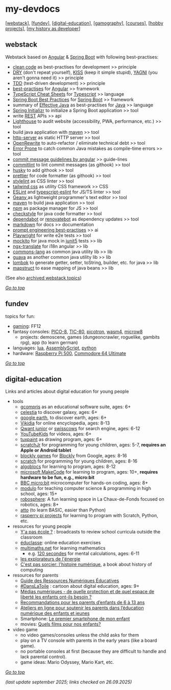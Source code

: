 # my-devdocs
[[webstack](#webstack)], [[fundev](#fundev)], [[digital-education](#digital-education)], [[gamography](fun/gamography.md)], [[courses](webstack/courses.md)], [[hobby projects](fun/hobby-dev-projects.md)], [[my history as developer](my-history-as-developer.md)]

## webstack

Webstack based on [Angular](webstack/Angular.md) & [Spring Boot](webstack/SpringBoot.md) with following best-practises:
* [clean code](webstack/Clean-Code.md) as best-practises for development >> principle
* [DRY](https://en.wikipedia.org/wiki/Don%27t_repeat_yourself) (don't repeat yourself),
  [KISS](https://en.wikipedia.org/wiki/KISS_principle) (keep it simple stupid),
  [YAGNI](https://en.wikipedia.org/wiki/You_aren%27t_gonna_need_it) (you aren't gonna need it) >> principle
* [TDD](https://martinfowler.com/bliki/TestDrivenDevelopment.html) (test-driven development) >> principle
* [best-practises](https://angular.dev/assets/context/best-practices.md) for [Angular](webstack/Angular.md) >> framework
* [TypeScript Cheat Sheets](https://www.typescriptlang.org/cheatsheets/) for [Typescript](webstack/TypeScript.md) >> language
* [Spring Boot Best Practices](https://mshemeel.github.io/java-learning/spring-boot/spring-boot-best-practices/) for [Spring Boot](webstack/SpringBoot.md) >> framework
* summary of [Effective Java](webstack/Java.md#effective-java) as best-practises for [Java](webstack/Java.md) >> language
* [Spring Initializr](https://start.spring.io/) to initialize a Spring Boot application >> tool
* write [REST](archive/webstack/REST-API-Guidelines.md) APIs >> api
* [Lighthouse](https://developers.google.com/web/tools/lighthouse/) to audit website (accessibility, PWA, performance, etc.) >> tool
* build java application with [maven](https://maven.apache.org/) >> tool
* [http-server](https://github.com/http-party/http-server) as static HTTP server >> tool
* [OpenRewrite](https://docs.openrewrite.org/) to auto-refactor / eliminate technical debt >> tool
* [Error Prone](https://errorprone.info/index) to catch common Java mistakes as compile-time errors >> tool
* [commit message guidelines by angular](https://github.com/angular/angular/blob/main/contributing-docs/commit-message-guidelines.md) >> guide-lines
* [commitlint](https://commitlint.js.org/) to lint commit messages (as githook) >> tool
* [husky](https://typicode.github.io/husky/) to add githook >> tool
* [prettier](https://prettier.io/) for code formatter (as githook) >> tool
* [stylelint](https://stylelint.io/) as CSS linter >> tool
* [tailwind css](https://tailwindcss.com/) as utility CSS framework >> CSS
* [ESLint](https://eslint.org/) and [typescript-eslint](https://typescript-eslint.io/) for JS/TS linter >> tool
* [Geany ](https://www.geany.org/) as lightweight programmer's text editor >> tool
* [maven](https://maven.apache.org/) to build java application >> tool
* [npm](https://nodejs.org/en/download/package-manager) as package manager for JS >> tool
* [checkstyle](https://checkstyle.sourceforge.io/) for java code formatter >> tool
* [dependabot](https://docs.github.com/en/code-security/getting-started/dependabot-quickstart-guide)
  or [renovatebot](https://docs.renovatebot.com/) as dependency updates >> tool
* [markdown](https://github.com/adam-p/markdown-here/wiki/Markdown-Cheatsheet) for docs >> documentation
* [prompt engineering best-practises](webstack/AI-Prompt-Engineering.md) >> ai
* [Playwright](https://playwright.dev/) for write e2e tests >> tool
* [mockito](https://site.mockito.org/) for java mock in [junit5](https://junit.org/junit5/) tests >> lib
* [ngx-translate](http://www.ngx-translate.com/) for i18n angular >> lib
* [commons-lang](https://commons.apache.org/proper/commons-lang/) as common java utility lib >> lib
* [guava](https://github.com/google/guava) as another common java utility lib >> lib
* [lombok](https://projectlombok.org/) to generate getter, setter, toString, builder, etc. for java >> lib
* [mapstruct](https://mapstruct.org/) to ease mapping of java beans >> lib

(See also [archived webstack topics](archive/webstack/README.md))

[*Go to top*](#my-devdocs)


## fundev

topics for fun:
* [gaming](https://github.com/morarupasukaru/my-devdocs/blob/main/fun/gamography.md): FF12 
* fantasy consoles:
  [PICO-8](https://github.com/morarupasukaru/my-devdocs/blob/main/fun/README.md#pico-8),
  [TIC-80](https://github.com/morarupasukaru/my-devdocs/blob/main/fun/README.md#tic-80),
  [picotron](https://github.com/morarupasukaru/my-devdocs/blob/main/fun/README.md#picotron),
  [wasm4](https://github.com/morarupasukaru/my-devdocs/blob/main/fun/README.md#wasm4),
  [microw8](https://github.com/morarupasukaru/my-devdocs/blob/main/fun/README.md#microw8)
  * projects: demoscene, games (dungeoncrawler, roguelike, gambits rpg), app (to learn german)
* languages: [lua](https://github.com/morarupasukaru/my-devdocs/blob/main/fun/README.md#lua),
  [AssemblyScript](https://github.com/morarupasukaru/my-devdocs/blob/main/fun/README.md#assemblyscript),
  [python](https://github.com/morarupasukaru/my-devdocs/blob/main/fun/README.md#python)
* hardware: [Raspberry Pi 500](https://www.raspberrypi.com/products/raspberry-pi-500/), [Commodore 64 Ultimate](https://www.commodore.net/category/all-products)

[*Go to top*](#my-devdocs)


## digital-education

Links and articles about digital education for young people

* tools
  * [gcompris](https://gcompris.net/index-fr.html) as an educational software suite, ages: 6+
  * [celestia](https://celestiaproject.space/) to discover galaxy, ages: 6+
  * [google earth](https://earth.google.com/), to discover earth, ages: 6+
  * [Vikidia](https://fr.vikidia.org/wiki/Vikidia:Accueil) for online encyclopedia, ages: 8-13
  * [Qwant junior](https://www.qwantjunior.com/) or [swisscows](https://swisscows.com/fr) for search engine, ages: 6-12
  * [YouTubeKids](https://www.youtubekids.com/?hl=fr) for videos, ages: 6+
  * [tuxpaint](https://tuxpaint.org/) as drawing program, ages: 6+
  * [scratchJr](https://www.scratchjr.org/) for programming for young children, ages: 5-7, **requires an Apple or Android tablet**
  * [blockly games](https://blockly.games/?lang=fr) for [Blockly](https://developers.google.com/blockly?hl=fr) from Google, ages: 8-16
  * [scratch](https://scratch.mit.edu/) for programming for young children, ages: 8-16
  * [algoblocs](https://www.algoblocs.fr/) for learning to program, ages: 8-12
  * [microsoft MakeCode](https://www.microsoft.com/fr-fr/makecode/) for learning to program, ages: 10+, **requires hardware to be fun, e.g., micro:bit**
  * [BBC micro:bit](https://microbit.org/fr/get-started/what-is-the-microbit/) microcomputer for hands-on coding, ages: 8+
  * [modulo](https://modulo-info.ch/) for teaching computer science & programming in high school, ages: 15+
  * [robosphere](https://www.robosphere.net/): A fun learning space in La Chaux-de-Fonds focused on robotics, ages: 8+
  * [atto](https://github.com/devicefuture/atto) (to learn BASIC, easier than Python)
  * [rasperry pi projects](https://projects.raspberrypi.org/en) for learning to program with Scratch, Python, etc.
* resources for young people 
  * [Y'a pas école ?](https://www.rts.ch/decouverte/y-a-pas-ecole/) : broadcasts to review school curricula outside the classroom
  * [éduclasse](https://www.educlasse.ch/): online education exercises
  * [multimaths.net](https://mathematiques.wp.ac-dijon.fr/motiver-valoriser/applications-academiques/) for learning mathematics
    * e.g. [120 secondes](https://www.multimaths.net/120s.php) for mental calculations, ages: 6-11
  * [les explorateurs de l'énergie](https://www.explorateurs-energie.ch/)
  * [C'est pas sorcier: l'histoire numérique](https://www.hachette.fr/livre/cest-pas-sorcier-lhistoire-du-numerique-9782017893707), a book about history of computing
* resources for parents
  * [Guide des Ressources Numériques Éducatives](https://primabord.eduscol.education.fr/guide-des-ressources-numeriques-educatives)
  * [#DansLaToile](https://www.rts.ch/play/tv/emission/danslatoile?id=8810939) : cartoon about digital education, ages: 9+
  * [Médias numériques - de quelle protection et de quel espace de liberté les enfants ont-ils besoin ?](https://www.projuventute.ch/fr/parents/medias-et-internet/medias-numeriques-protection)
  * [Recommandations pour les parents d’enfants de 6 à 13 ans](https://www.jeunesetmedias.ch/recommandations/recommandations-pour-les-parents-denfants-de-6-a-13-ans)
  * [Ateliers en ligne pour soutenir les parents dans l’éducation numérique des enfants et jeunes](https://www.projuventute.ch/fr/parents/medias-et-internet/competences-numeriques-ateliers-parents)
  * Smartphone: [Le premier smartphone de mon enfant](https://www.swisscom.ch/fr/about/durabilite/swisscom-campus/premier-smartphone-de-mon-enfant.html?campID=SEA_SE_R1GR2136_716379142449&gad_source=1&gad_campaignid=18606814235&gbraid=0AAAAADEdF42LP7AvY_yVc4T14P6qTiD3v#wofuer-smartphone=&acc-Ahz4MQ%5Bselected%5D%5B%5D=0) 
  * movies: [Quels films pour nos enfants?](https://www.filmspourenfants.net/)
* video game    
  * no video games/consoles unless the child asks for them
  * play on a TV console with parents in the early years (like a board game).
  * no portable consoles at first (because they are difficult to handle and lack parental control).
  * game ideas: Mario Odyssey, Mario Kart, etc.

[*Go to top*](#my-devdocs)

*(last update september 2025; links checked on 26.09.2025)*
